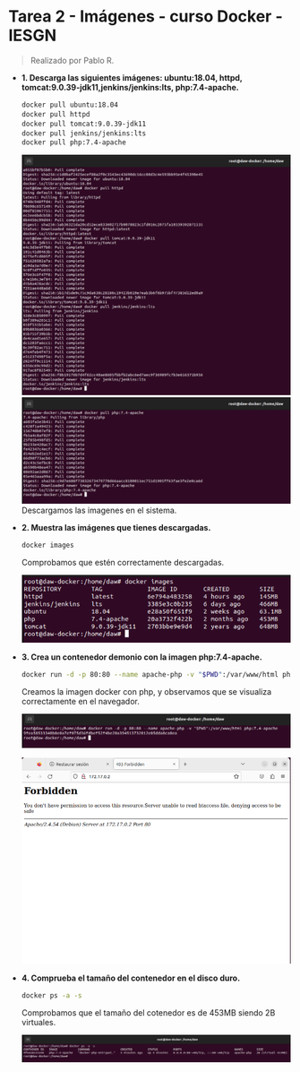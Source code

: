 # Tarea 2 - Imágenes - curso Docker - IESGN
> Realizado por Pablo R.

- **1. Descarga las siguientes imágenes: ubuntu:18.04, httpd, tomcat:9.0.39-jdk11,jenkins/jenkins:lts, php:7.4-apache.**

    ```sh
    docker pull ubuntu:18.04
    docker pull httpd
    docker pull tomcat:9.0.39-jdk11
    docker pull jenkins/jenkins:lts
    docker pull php:7.4-apache
    ```
    ![](assets/ejercicio1.PNG)
    ![](assets/ejercicio1-2.PNG)
    Descargamos las imagenes en el sistema.
   
    
-  **2. Muestra las imágenes que tienes descargadas.**
 
    ```sh
    docker images
    ```
    Comprobamos que estén correctamente descargadas.
    
    ![](assets/ejercicio1-3.PNG)
    
- **3. Crea un contenedor demonio con la imagen php:7.4-apache.**

    ```sh
    docker run -d -p 80:80 --name apache-php -v "$PWD":/var/www/html php:7.4-apache
    ```
    Creamos la imagen docker con php, y observamos que se visualiza correctamente en el navegador.
    
    ![](assets/ejercicio2-1.PNG)
    
    ![](assets/ejercicio2-2.PNG)
    
- **4. Comprueba el tamaño del contenedor en el disco duro.**
    ```sh
    docker ps -a -s
    ```
    Comprobamos que el tamaño del cotenedor es de 453MB siendo 2B virtuales.
    
    ![](assets/ejercicio4-1.PNG)